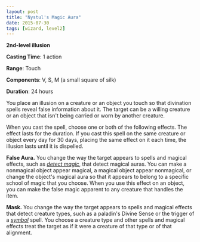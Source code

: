 ```yaml
---
layout: post
title: "Nystul's Magic Aura"
date: 2015-07-30
tags: [wizard, level2]
---
```


**2nd-level illusion**

**Casting Time**: 1 action

**Range**: Touch

**Components**: V, S, M (a small square of silk)

**Duration**: 24 hours

You place an illusion on a creature or an object you touch so that divination spells reveal false information about it. The target can be a willing creature or an object that isn't being carried or worn by another creature. 

When you cast the spell, choose one or both of the following effects. The effect lasts for the duration. If you cast this spell on the same creature or object every day for 30 days, placing the same effect on it each time, the illusion lasts until it is dispelled.

**False Aura.** You change the way the target appears to spells and magical effects, such as *[detect magic](../detect-magic/ "detect magic (lvl 1)")*, that detect magical auras. You can make a nonmagical object appear magical, a magical object appear nonmagical, or change the object's magical aura so that it appears to belong to a specific school of magic that you choose. When you use this effect on an object, you can make the false magic apparent to any creature that handles the item.

**Mask.** You change the way the target appears to spells and magical effects that detect creature types, such as a paladin's Divine Sense or the trigger of a *[symbol](../symbol/ "symbol (lvl 7)")* spell. You choose a creature type and other spells and magical effects treat the target as if it were a creature of that type or of that alignment.
